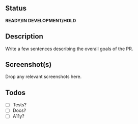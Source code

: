 ## Status
**READY/IN DEVELOPMENT/HOLD**

## Description
Write a few sentences describing the overall goals of the PR.

## Screenshot(s)
Drop any relevant screenshots here.

## Todos
- [ ] Tests?
- [ ] Docs?
- [ ] A11y?
